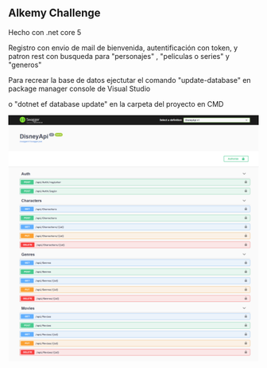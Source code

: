 ## Alkemy Challenge

Hecho con .net core 5

Registro con envio de mail de bienvenida, autentificación con token, y patron rest con busqueda para "personajes" , "peliculas o series" y "generos"

Para recrear la base de datos ejectutar el comando "update-database" en package manager console de Visual Studio

o "dotnet ef database update" en la carpeta del proyecto en CMD


![swagger](https://github.com/MatiasV91/DisneyApi/blob/master/github/swagger.png)
